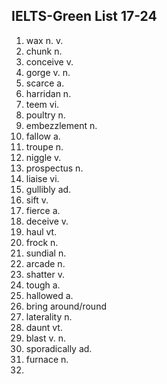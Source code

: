## IELTS-Green List 17-24

1. wax n. v.
2. chunk n.
3. conceive v.
4. gorge v. n.
5. scarce a.
6. harridan n.
7. teem vi.
8. poultry n.
9. embezzlement n.
10. fallow a.
11. troupe n.
12. niggle v.
13. prospectus n.
14. liaise vi.
15. gullibly ad.
16. sift v.
17. fierce a.
18. deceive v.
19. haul vt.
20. frock n.
21. sundial n.
22. arcade n.
23. shatter v.
24. tough a.
25. hallowed a.
26. bring around/round
27. laterality n.
28. daunt vt.
29. blast v. n.
30. sporadically ad.
31. furnace n.
32. 

